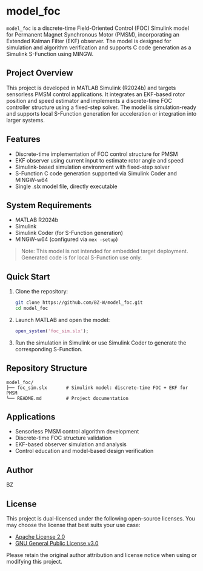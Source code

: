 # model_foc

`model_foc` is a discrete-time Field-Oriented Control (FOC) Simulink model for Permanent Magnet Synchronous Motor (PMSM), incorporating an Extended Kalman Filter (EKF) observer. The model is designed for simulation and algorithm verification and supports C code generation as a Simulink S-Function using MINGW.

## Project Overview

This project is developed in MATLAB Simulink (R2024b) and targets sensorless PMSM control applications. It integrates an EKF-based rotor position and speed estimator and implements a discrete-time FOC controller structure using a fixed-step solver. The model is simulation-ready and supports local S-Function generation for acceleration or integration into larger systems.

## Features

- Discrete-time implementation of FOC control structure for PMSM
- EKF observer using current input to estimate rotor angle and speed
- Simulink-based simulation environment with fixed-step solver
- S-Function C code generation supported via Simulink Coder and MINGW-w64
- Single .slx model file, directly executable

## System Requirements

- MATLAB R2024b
- Simulink
- Simulink Coder (for S-Function generation)
- MINGW-w64 (configured via `mex -setup`)

> Note: This model is not intended for embedded target deployment. Generated code is for local S-Function use only.

## Quick Start

1. Clone the repository:

    ```bash
    git clone https://github.com/BZ-W/model_foc.git
    cd model_foc
    ```

2. Launch MATLAB and open the model:

    ```matlab
    open_system('foc_sim.slx');
    ```

3. Run the simulation in Simulink or use Simulink Coder to generate the corresponding S-Function.

## Repository Structure

```
model_foc/
├── foc_sim.slx       # Simulink model: discrete-time FOC + EKF for PMSM
└── README.md         # Project documentation
```

## Applications

- Sensorless PMSM control algorithm development
- Discrete-time FOC structure validation
- EKF-based observer simulation and analysis
- Control education and model-based design verification

## Author

BZ

## License

This project is dual-licensed under the following open-source licenses. You may choose the license that best suits your use case:

- [Apache License 2.0](https://www.apache.org/licenses/LICENSE-2.0)
- [GNU General Public License v3.0](https://www.gnu.org/licenses/gpl-3.0.html)

Please retain the original author attribution and license notice when using or modifying this project.
